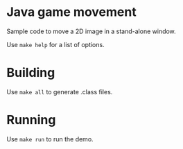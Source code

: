 # Java game movement
Sample code to move a 2D image in a stand-alone window.

Use `make help` for a list of options.

# Building
Use `make all` to generate .class files.

# Running
Use `make run` to run the demo.
